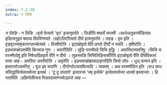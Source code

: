 ```yaml
---
index: 7.2.39
sutra: न लिङि

---
```

_न लिङि_ - न लिङि ।वृतो वेत्यतो 'वृत' इत्यनुवर्तते । लिङीति षष्ठर्थे सप्तमी ।आर्धधातुकस्ये॑डित्यत इडित्यनुवृतं षष्ठ्या  विपरिणम्यते ।ग्रहोऽलिटी॑त्यतो दीर्घ इत्यनुवर्तते । तदाह - वृत इति । वृङ्वृञ्भ्यामृकारान्ताच्चेत्यर्थः । विरषीष्टेति । इट्पक्षेवृतो वे॑ति प्राप्तो दीर्घो न भवति । वृषीष्टेति । इडभावपक्षेउश्चे॑ति कित्त्वान्न गुणः । अवारीदिति । लुङि परस्मैपदे सिचि वृद्धिः । अवारिष्टामवारिषुः ।सिचि च परस्मैपदेषु॑ इति निषेधादिहवृतो वे॑ति न दीर्घः । लुङस्तङि सिचिलिङ्सिचो॑रिति इट्पक्षेवृतो वे॑ति दीर्घविकल्पं मत्वा आह - अवरिष्ट अवरीष्टेति । अवृतेति । इडभावपक्षेह्रस्वादङ्गा॑दिति सिचो लोपः । धुञ् कम्पन इति । ह्रस्वान्तोऽयमनिट् । षुञ इव रूपाणि । दीर्गान्तोऽप्ययमित्यादि । व्यक्तम् । अथ परस्मपैदिन इति ।राध साध संसिद्धा॑वित्येतत्पर्यन्ता इत्यर्थ । 'टु दु उपतापे' इत्यारभ्य 'स्मृ इत्येके' इत्येतत्पर्यन्ता धातवो ह्रस्वान्ताः । हि गताविति ।प्रहिणोती॑त्यत्र भिन्नपदत्वाण्ण्तवेऽप्राप्ते आह —